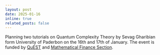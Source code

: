 ```yaml
---
layout: post
date: 2025-01-16
inline: true
related_posts: false
---
```

Planning two tutorials on Quantum Complexity Theory by Sevag Gharibian form University of Paderbon on the 16th and 17th of January. The event is funded by [QuEST](https://www.imperial.ac.uk/quantum-engineering-science-technology/) and [Mathematical Finance Section](https://www.imperial.ac.uk/mathematical-finance). 
